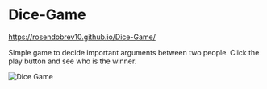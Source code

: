 # Dice-Game

https://rosendobrev10.github.io/Dice-Game/

Simple game to decide important arguments between two people. Click the play button and see who is the winner.

![Dice Game](https://user-images.githubusercontent.com/104829819/200523149-bd4bcc47-5975-4bbe-ba43-7738a8b6f0d5.png)

